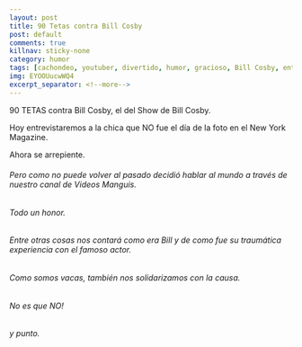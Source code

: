 ```yaml
---
layout: post
title: 90 Tetas contra Bill Cosby
post: default
comments: true
killnav: sticky-none
category: humor
tags: [cachondeo, youtuber, divertido, humor, gracioso, Bill Cosby, entrevista]
img: EYOOUucwWQ4
excerpt_separator: <!--more-->
---
```


90 TETAS contra Bill Cosby, el del Show de Bill Cosby.

Hoy entrevistaremos a la chica que NO fue el día de la foto en el New York Magazine.

Ahora se arrepiente.

<!--more-->


###### Pero como no puede volver al pasado decidió hablar al mundo a través de nuestro canal de Videos Manguis.

###### Todo un honor. 

###### Entre otras cosas nos contará como era Bill y de como fue su traumática experiencia con el famoso actor.

###### Como somos vacas, también nos solidarizamos con la causa.

###### No es que NO!

###### y punto.